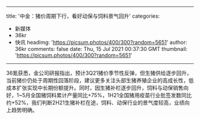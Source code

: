 
---
title: '中金：猪价周期下行，看好动保与饲料景气回升'
categories: 
 - 新媒体
 - 36kr
 - 快讯
headimg: 'https://picsum.photos/400/300?random=5651'
author: 36kr
comments: false
date: Thu, 15 Jul 2021 00:37:30 GMT
thumbnail: 'https://picsum.photos/400/300?random=5651'
---

<div>   
36氪获悉，金公司研报指出，预计3Q21猪价季节性反弹，但生猪供给逐步回升，当前猪价仍处于周期性回落阶段，建议更多关注头部生猪养殖企业的高成长性，低成本扩张实现中长期份额提升。同时，因生猪补栏逐步回升，饲料与动保销售向好，1~5月全国猪饲料累计产量同比+75%，1H21全国猪用疫苗行业批签发数同比约+52%，我们判断2H21生猪补栏在途，饲料、动保行业的景气度较高，业绩向上趋势明确。  
</div>
            